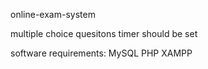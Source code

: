 online-exam-system

multiple choice quesitons
timer should be set

software requirements:
MySQL
PHP
XAMPP
